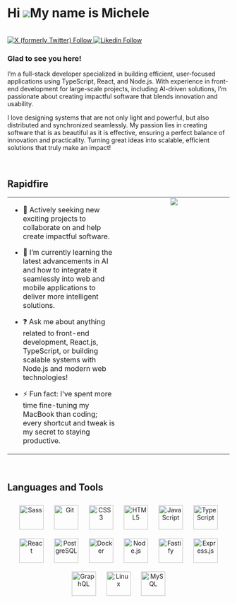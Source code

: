 # Hi ![](https://user-images.githubusercontent.com/18350557/176309783-0785949b-9127-417c-8b55-ab5a4333674e.gif)My name is Michele
<br/>

<!--
<a href="https://github.com/iliescumichele" target="_blank">
<img src=https://img.shields.io/badge/github-%2324292e.svg?&style=for-the-badge&logo=github&logoColor=white alt=github style="margin-bottom: 5px;" />
</a>
--->
<a href="https://twitter.com/iliescu_michele" target="_blank">
 <img alt="X (formerly Twitter) Follow" src="https://img.shields.io/twitter/follow/iliescu_michele?link=https%3A%2F%2Fx.com%2Filiescu_michele">
<a href="https://linkedin.com/in/michele-iliescu" target="_blank">
  <img alt="Likedin Follow" src="https://img.shields.io/twitter/follow/michele-iliescu?style=social&label=Linkedin%20Follow%20@michele-iliescu&logo=linkedin&logoColor=%230A66C2&link=https%3A%2F%2Fwww.linkedin.com%2Fin%2Fmichele-iliescu">
</a>  

### Glad to see you here!  
I’m a full-stack developer specialized in building efficient, user-focused applications using TypeScript, React, and Node.js. With experience in front-end development for large-scale projects, including AI-driven solutions, I’m passionate about creating impactful software that blends innovation and usability.

I love designing systems that are not only light and powerful, but also distributed and synchronized seamlessly. My passion lies in creating software that is as beautiful as it is effective, ensuring a perfect balance of innovation and practicality. Turning great ideas into scalable, efficient solutions that truly make an impact!  
  

<br/>  


## Rapidfire  
<table style="border: none;"><tr><td valign="top" width="50%">

- 🔭 Actively seeking new exciting projects to collaborate on and help create impactful software.  
  

- 🌱 I’m currently learning the latest advancements in AI and how to integrate it seamlessly into web and mobile applications to deliver more intelligent solutions.  
  

- ❓ Ask me about anything related to front-end development, React.js, TypeScript, or building scalable systems with Node.js and modern web technologies!  
  

- ⚡ Fun fact: I've spent more time fine-tuning my MacBook than coding; every shortcut and tweak is my secret to staying productive.


</td><td valign="top" width="50%">

<div align="center">
<img src="https://i.giphy.com/media/v1.Y2lkPTc5MGI3NjExbWMxMjg1Znd4enJjNzZrbGt4azN6dDhyemFkYWNibHIwdHpqcjV4NiZlcD12MV9pbnRlcm5hbF9naWZfYnlfaWQmY3Q9Zw/o0vwzuFwCGAFO/giphy.gif" align="center" height="" width="" />
</div>  


</td></tr></table>  

<br/>  


## Languages and Tools  
<div align="center">  
  <a href="https://sass-lang.com/" target="_blank"><img style="margin: 10px" src="https://profilinator.rishav.dev/skills-assets/sass-original.svg" alt="Sass" height="55" /></a>  
  <a href="https://git-scm.com/" target="_blank"><img style="margin: 10px" src="https://profilinator.rishav.dev/skills-assets/git-scm-icon.svg" alt="Git" height="55" /></a> 
  <a href="https://www.w3schools.com/css/" target="_blank"><img style="margin: 10px" src="https://profilinator.rishav.dev/skills-assets/css3-original-wordmark.svg" alt="CSS3" height="55" /></a>  
  <a href="https://en.wikipedia.org/wiki/HTML5" target="_blank"><img style="margin: 10px" src="https://profilinator.rishav.dev/skills-assets/html5-original-wordmark.svg" alt="HTML5" height="55" /></a>  
  <a href="https://www.javascript.com/" target="_blank"><img style="margin: 10px" src="https://profilinator.rishav.dev/skills-assets/javascript-original.svg" alt="JavaScript" height="55" /></a>  
  <a href="https://www.typescriptlang.org/" target="_blank"><img style="margin: 10px" src="https://profilinator.rishav.dev/skills-assets/typescript-original.svg" alt="TypeScript" height="55" /></a>
  <a href="https://reactjs.org/" target="_blank"><img style="margin: 10px" src="https://profilinator.rishav.dev/skills-assets/react-original-wordmark.svg" alt="React" height="55" /></a>  
  <a href="https://www.postgresql.org/" target="_blank"><img style="margin: 10px" src="https://profilinator.rishav.dev/skills-assets/postgresql-original-wordmark.svg" alt="PostgreSQL" height="55" /></a>
  <a href="https://www.docker.com/" target="_blank"><img style="margin: 10px" src="https://profilinator.rishav.dev/skills-assets/docker-original-wordmark.svg" alt="Docker" height="55" /></a>    
  <a href="https://nodejs.org/" target="_blank"><img style="margin: 10px" src="https://profilinator.rishav.dev/skills-assets/nodejs-original-wordmark.svg" alt="Node.js" height="55" /></a>  
  <a href="https://fastify.dev/" target="_blank"><img style="margin: 10px" src="https://fastify.dev/img/logos/fastify-black.svg" alt="Fastify" height="55" /></a> 
  <a href="https://expressjs.com/" target="_blank"><img style="margin: 10px" src="https://profilinator.rishav.dev/skills-assets/express-original-wordmark.svg" alt="Express.js" height="55" /></a> 
  <a href="https://graphql.org/" target="_blank"><img style="margin: 10px" src="https://profilinator.rishav.dev/skills-assets/graphql.png" alt="GraphQL" height="55" /></a>  
  <a href="https://www.linux.org/" target="_blank"><img style="margin: 10px" src="https://profilinator.rishav.dev/skills-assets/linux-original.svg" alt="Linux" height="55" /></a>  
  <a href="https://www.mysql.com/" target="_blank"><img style="margin: 10px" src="https://profilinator.rishav.dev/skills-assets/mysql-original-wordmark.svg" alt="MySQL" height="55" /></a>  
</div>  
